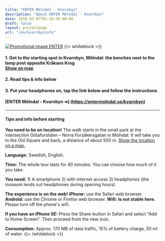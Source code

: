 ```yaml
---
title: "ENTER Mölndal - Kvarnbyn"
description: "About ENTER Mölndal - Kvarnbyn"
date: 2018-03-07T02:16:58-08:00
draft: false
layout: projectpage
url: "/en/kvarnbyninfo"
---
```


[![Promotional image ENTER](/img/enter-promo.jpg)](https://entermolndal.se/kvarnbyn)
{{< whiteblock >}}

#### 1. Get to the starting spot in Kvarnbyn, Mölndal: the benches next to the lamp post opposite Kråkans Krog<br />[Show on map](https://goo.gl/maps/yJWp2qkVVk12)
#### 2. Read tips & info below
#### 3. Put your headphones on, tap the link below and follow the instructions
#### [ENTER Mölndal - Kvarnbyn ➔] (https://entermolndal.se/kvarnbyn)

---
#### **Tips and info before starting**
**You need to be on location!** 
The walk starts in the small park at the intersection Götaforsliden – Norra Forsåkersgatan in Mölndal. It will take you to the Old Square and back, a distance of about 500 m. [Show the location on a map.](https://goo.gl/maps/yJWp2qkVVk12)

**Language:** Swedish, English.

**Time:** The whole tour lasts for 40 minutes. You can choose how much of it you take.

**You need:** 1) A smartphone 2) with internet access 3) headphones (the museum lends out headphones during opening hours) 

**The experience is on the web!**
**iPhone:** use the Safari web browser.
**Android:** use the Chrome or Firefox web browser.
**Wifi: Is not stable here.** Please turn off the phone's wifi.

**If you have an iPhone SE:** Press the Share-button in Safari and select "Add to Home Screen". Then proceed from the new icon.

**Consumption:** Approx. 170 MB of data traffic, 15% of battery charge, 50 ml of water.
{{< /whiteblock >}}
